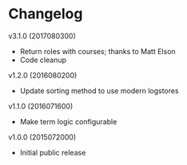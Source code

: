 Changelog
=========

v3.1.0 (2017080300)

- Return roles with courses; thanks to Matt Elson
- Code cleanup

v1.2.0 (2016080200)

- Update sorting method to use modern logstores

v1.1.0 (2016071600)

- Make term logic configurable

v1.0.0 (2015072000)

- Initial public release
